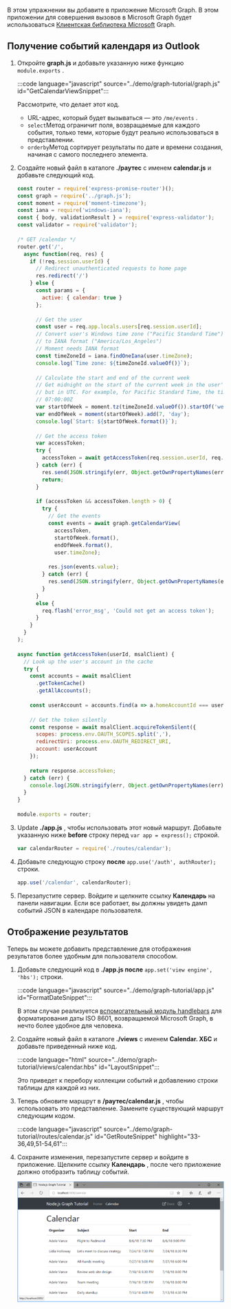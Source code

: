 <!-- markdownlint-disable MD002 MD041 -->

В этом упражнении вы добавите в приложение Microsoft Graph. В этом приложении для совершения вызовов в Microsoft Graph будет использоваться [Клиентская библиотека Microsoft](https://github.com/microsoftgraph/msgraph-sdk-javascript) Graph.

## <a name="get-calendar-events-from-outlook"></a>Получение событий календаря из Outlook

1. Откройте **graph.js** и добавьте указанную ниже функцию `module.exports` .

    :::code language="javascript" source="../demo/graph-tutorial/graph.js" id="GetCalendarViewSnippet":::

    Рассмотрите, что делает этот код.

    - URL-адрес, который будет вызываться — это `/me/events` .
    - `select`Метод ограничит поля, возвращаемые для каждого события, только теми, которые будут реально использоваться в представлении.
    - `orderby`Метод сортирует результаты по дате и времени создания, начиная с самого последнего элемента.

1. Создайте новый файл в каталоге **./раутес** с именем **calendar.js** и добавьте следующий код.

    ```javascript
    const router = require('express-promise-router')();
    const graph = require('../graph.js');
    const moment = require('moment-timezone');
    const iana = require('windows-iana');
    const { body, validationResult } = require('express-validator');
    const validator = require('validator');

    /* GET /calendar */
    router.get('/',
      async function(req, res) {
        if (!req.session.userId) {
          // Redirect unauthenticated requests to home page
          res.redirect('/')
        } else {
          const params = {
            active: { calendar: true }
          };

          // Get the user
          const user = req.app.locals.users[req.session.userId];
          // Convert user's Windows time zone ("Pacific Standard Time")
          // to IANA format ("America/Los_Angeles")
          // Moment needs IANA format
          const timeZoneId = iana.findOneIana(user.timeZone);
          console.log(`Time zone: ${timeZoneId.valueOf()}`);

          // Calculate the start and end of the current week
          // Get midnight on the start of the current week in the user's timezone,
          // but in UTC. For example, for Pacific Standard Time, the time value would be
          // 07:00:00Z
          var startOfWeek = moment.tz(timeZoneId.valueOf()).startOf('week').utc();
          var endOfWeek = moment(startOfWeek).add(7, 'day');
          console.log(`Start: ${startOfWeek.format()}`);

          // Get the access token
          var accessToken;
          try {
            accessToken = await getAccessToken(req.session.userId, req.app.locals.msalClient);
          } catch (err) {
            res.send(JSON.stringify(err, Object.getOwnPropertyNames(err)));
            return;
          }

          if (accessToken && accessToken.length > 0) {
            try {
              // Get the events
              const events = await graph.getCalendarView(
                accessToken,
                startOfWeek.format(),
                endOfWeek.format(),
                user.timeZone);

              res.json(events.value);
            } catch (err) {
              res.send(JSON.stringify(err, Object.getOwnPropertyNames(err)));
            }
          }
          else {
            req.flash('error_msg', 'Could not get an access token');
          }
        }
      }
    );

    async function getAccessToken(userId, msalClient) {
      // Look up the user's account in the cache
      try {
        const accounts = await msalClient
          .getTokenCache()
          .getAllAccounts();

        const userAccount = accounts.find(a => a.homeAccountId === userId);

        // Get the token silently
        const response = await msalClient.acquireTokenSilent({
          scopes: process.env.OAUTH_SCOPES.split(','),
          redirectUri: process.env.OAUTH_REDIRECT_URI,
          account: userAccount
        });

        return response.accessToken;
      } catch (err) {
        console.log(JSON.stringify(err, Object.getOwnPropertyNames(err)));
      }
    }

    module.exports = router;
    ```

1. Update **./app.js** , чтобы использовать этот новый маршрут. Добавьте указанную ниже **before** строку перед `var app = express();` строкой.

    ```javascript
    var calendarRouter = require('./routes/calendar');
    ```

1. Добавьте следующую строку **после** `app.use('/auth', authRouter);` строки.

    ```javascript
    app.use('/calendar', calendarRouter);
    ```

1. Перезапустите сервер. Войдите и щелкните ссылку **Календарь** на панели навигации. Если все работает, вы должны увидеть дамп событий JSON в календаре пользователя.

## <a name="display-the-results"></a>Отображение результатов

Теперь вы можете добавить представление для отображения результатов более удобным для пользователя способом.

1. Добавьте следующий код в **./app.js после** `app.set('view engine', 'hbs');` строки.

    :::code language="javascript" source="../demo/graph-tutorial/app.js" id="FormatDateSnippet":::

    В этом случае реализуется [вспомогательный модуль handlebars](http://handlebarsjs.com/#helpers) для форматирования даты ISO 8601, возвращаемой Microsoft Graph, в нечто более удобное для человека.

1. Создайте новый файл в каталоге **./views** с именем **Calendar. ХБС** и добавьте приведенный ниже код.

    :::code language="html" source="../demo/graph-tutorial/views/calendar.hbs" id="LayoutSnippet":::

    Это приведет к перебору коллекции событий и добавлению строки таблицы для каждой из них.

1. Теперь обновите маршрут в **/раутес/calendar.js** , чтобы использовать это представление. Замените существующий маршрут следующим кодом.

    :::code language="javascript" source="../demo/graph-tutorial/routes/calendar.js" id="GetRouteSnippet" highlight="33-36,49,51-54,61":::

1. Сохраните изменения, перезапустите сервер и войдите в приложение. Щелкните ссылку **Календарь** , после чего приложение должно отобразить таблицу событий.

    ![Снимок экрана с таблицей событий](./images/add-msgraph-01.png)
